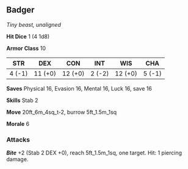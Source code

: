 ## Badger

*Tiny beast, unaligned*

**Hit Dice** 1 (4 1d8)

**Armor Class** 10

| STR     | DEX     | CON     | INT     | WIS     | CHA     |
|---------|---------|---------|---------|---------|---------|
|  4 (-1) | 11 (+0) | 12 (+0) |  2 (-2) | 12 (+0) |  5 (-1) |

**Saves** Physical 16, Evasion 16, Mental 16, Luck 16, save 16

**Skills** Stab 2

**Move** 20ft\_6m\_4sq\_t-2, burrow 5ft\_1.5m\_1sq

**Morale** 6

### Attacks

***Bite*** +2 (Stab 2 DEX +0), reach 5ft\_1.5m\_1sq, one target. Hit: 1 piercing damage.

